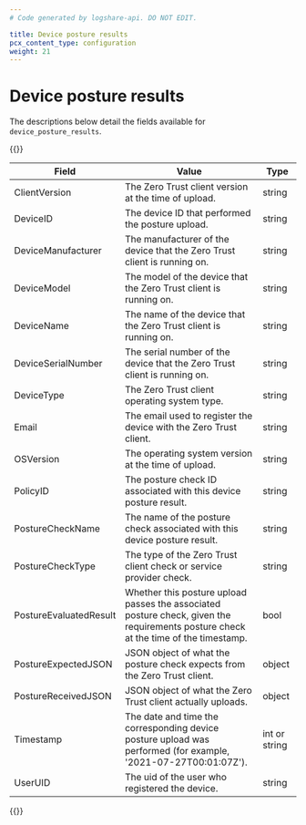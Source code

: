 ```yaml
---
# Code generated by logshare-api. DO NOT EDIT.

title: Device posture results
pcx_content_type: configuration
weight: 21
---
```


# Device posture results

The descriptions below detail the fields available for `device_posture_results`.

{{<table-wrap>}}

| Field | Value | Type |
| -- | -- | -- |
| ClientVersion | The Zero Trust client version at the time of upload. | string |
| DeviceID | The device ID that performed the posture upload. | string |
| DeviceManufacturer | The manufacturer of the device that the Zero Trust client is running on. | string |
| DeviceModel | The model of the device that the Zero Trust client is running on. | string |
| DeviceName | The name of the device that the Zero Trust client is running on. | string |
| DeviceSerialNumber | The serial number of the device that the Zero Trust client is running on. | string |
| DeviceType | The Zero Trust client operating system type. | string |
| Email | The email used to register the device with the Zero Trust client. | string |
| OSVersion | The operating system version at the time of upload. | string |
| PolicyID | The posture check ID associated with this device posture result. | string |
| PostureCheckName | The name of the posture check associated with this device posture result. | string |
| PostureCheckType | The type of the Zero Trust client check or service provider check. | string |
| PostureEvaluatedResult | Whether this posture upload passes the associated posture check, given the requirements posture check at the time of the timestamp. | bool |
| PostureExpectedJSON | JSON object of what the posture check expects from the Zero Trust client. | object |
| PostureReceivedJSON | JSON object of what the Zero Trust client actually uploads. | object |
| Timestamp | The date and time the corresponding device posture upload was performed (for example, '2021-07-27T00:01:07Z'). | int or string |
| UserUID | The uid of the user who registered the device. | string |

{{</table-wrap>}}
